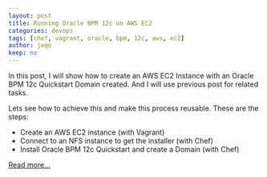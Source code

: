 ```yaml
---
layout: post
title: Running Oracle BPM 12c on AWS EC2
categories: devops
tags: [chef, vagrant, oracle, bpm, 12c, aws, ec2]
author: jeqo
keep: no
---
```


In this post, I will show how to create an AWS EC2 Instance with an Oracle BPM 12c Quickstart Domain created. And I will use previous post for related tasks.

Lets see how to achieve this and make this process reusable. These are the steps:

* Create an AWS EC2 instance (with Vagrant)
* Connect to an NFS instance to get the installer (with Chef)
* Install Oracle BPM 12c Quickstart and create a Domain (with Chef)

[Read more...](http://jeqo.github.io/blog/cloud/run-bpm-12c-aws/)
